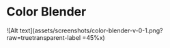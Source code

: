# Color Blender

![Alt text](assets/screenshots/color-blender-v-0-1.png?raw=truetransparent-label =45%x)
